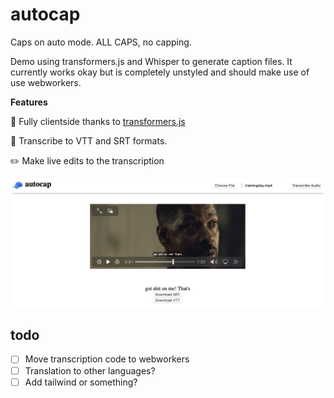 # autocap
Caps on auto mode. ALL CAPS, no capping.

Demo using transformers.js and Whisper to generate caption files. It currently works okay but is completely unstyled and should make use of use webworkers.

**Features**

🏡 Fully clientside thanks to [transformers.js](https://github.com/xenova/transformers.js)

📝 Transcribe to VTT and SRT formats.

✏️ Make live edits to the transcription

![screenshot](./static/screenshot.png)

## todo
- [ ] Move transcription code to webworkers
- [ ] Translation to other languages?
- [ ] Add tailwind or something?